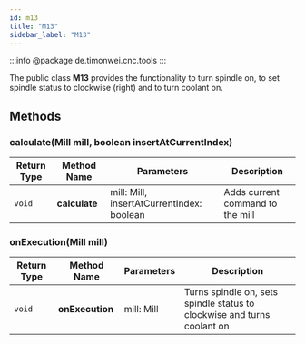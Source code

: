 ```yaml
---
id: m13
title: "M13"
sidebar_label: "M13"
---
```


:::info
@package de.timonwei.cnc.tools
:::

The public class **M13** provides the functionality to turn spindle on, to set spindle status to clockwise (right) and to turn coolant on.


## Methods

### calculate(Mill mill, boolean insertAtCurrentIndex)
| Return Type   | Method Name   | Parameters  | Description    |
| ------------- | ------------- | ----------- | -------------- |
| `void`       | **calculate**      |      mill: Mill, insertAtCurrentIndex: boolean       | Adds current command to the mill |

### onExecution(Mill mill)
| Return Type   | Method Name   | Parameters  | Description    |
| ------------- | ------------- | ----------- | -------------- |
| `void`       | **onExecution**      |     mill: Mill        | Turns spindle on, sets spindle status to clockwise and turns coolant on|